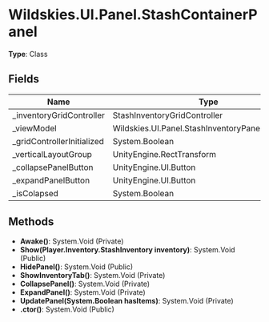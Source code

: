 ﻿# Wildskies.UI.Panel.StashContainerPanel

**Type**: Class

## Fields

| Name | Type | Access |
|------|------|--------|
| _inventoryGridController | StashInventoryGridController | Private |
| _viewModel | Wildskies.UI.Panel.StashInventoryPanelViewModel | Private |
| _gridControllerInitialized | System.Boolean | Private |
| _verticalLayoutGroup | UnityEngine.RectTransform | Private |
| _collapsePanelButton | UnityEngine.UI.Button | Private |
| _expandPanelButton | UnityEngine.UI.Button | Private |
| _isColapsed | System.Boolean | Private |

## Methods

- **Awake()**: System.Void (Private)
- **Show(Player.Inventory.StashInventory inventory)**: System.Void (Public)
- **HidePanel()**: System.Void (Public)
- **ShowInventoryTab()**: System.Void (Private)
- **CollapsePanel()**: System.Void (Private)
- **ExpandPanel()**: System.Void (Private)
- **UpdatePanel(System.Boolean hasItems)**: System.Void (Private)
- **.ctor()**: System.Void (Public)

